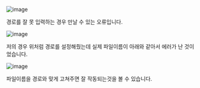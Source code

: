 

![image](https://user-images.githubusercontent.com/79133602/137487818-6c53fcc4-69e0-4256-a0bf-827e7b11ed2f.png)

경로를 잘 못 입력하는 경우 만날 수 있는 오류입니다. 

![image](https://user-images.githubusercontent.com/79133602/137487933-013a682e-9c9f-412d-8e21-7d29e4686fe9.png)

저의 경우 위처럼 경로를 설정해줬는데 실제 파일이름이 아래와 같아서 에러가 난 것이었습니다.  

![image](https://user-images.githubusercontent.com/79133602/137488008-c8c3f33f-cac9-4e40-897f-2d59a8162278.png)

파일이름을 경로와 맞게 고쳐주면 잘 작동되는것을 볼 수 있습니다. 